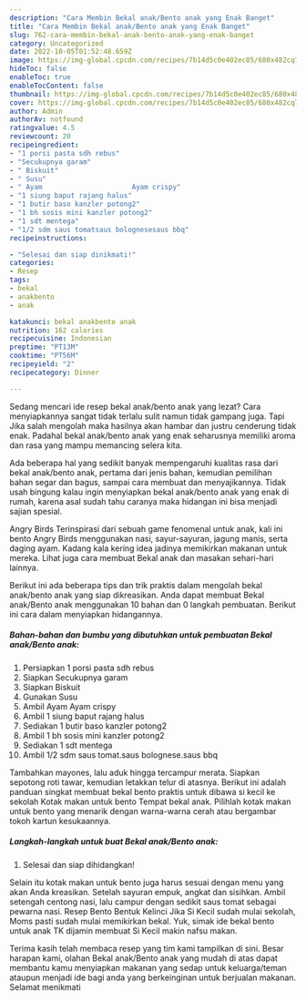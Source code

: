 ```yaml
---
description: "Cara Membin Bekal anak/Bento anak yang Enak Banget"
title: "Cara Membin Bekal anak/Bento anak yang Enak Banget"
slug: 762-cara-membin-bekal-anak-bento-anak-yang-enak-banget
category: Uncategorized
date: 2022-10-05T01:52:48.659Z
image: https://img-global.cpcdn.com/recipes/7b14d5c0e402ec85/680x482cq70/bekal-anakbento-anak-foto-resep-utama.jpg
hideToc: false
enableToc: true
enableTocContent: false
thumbnail: https://img-global.cpcdn.com/recipes/7b14d5c0e402ec85/680x482cq70/bekal-anakbento-anak-foto-resep-utama.jpg
cover: https://img-global.cpcdn.com/recipes/7b14d5c0e402ec85/680x482cq70/bekal-anakbento-anak-foto-resep-utama.jpg
author: Admin
authorAv: notfound
ratingvalue: 4.5
reviewcount: 20
recipeingredient:
- "1 porsi pasta sdh rebus"
- "Secukupnya garam"
- " Biskuit"
- " Susu"
- " Ayam                      Ayam crispy"
- "1 siung baput rajang halus"
- "1 butir baso kanzler potong2"
- "1 bh sosis mini kanzler potong2"
- "1 sdt mentega"
- "1/2 sdm saus tomatsaus bolognesesaus bbq"
recipeinstructions:

- "Selesai dan siap dinikmati!"
categories:
- Resep
tags:
- bekal
- anakbento
- anak

katakunci: bekal anakbento anak 
nutrition: 162 calories
recipecuisine: Indonesian
preptime: "PT13M"
cooktime: "PT56M"
recipeyield: "2"
recipecategory: Dinner

---
```



Sedang mencari ide resep bekal anak/bento anak yang lezat? Cara menyiapkannya sangat tidak terlalu sulit namun tidak gampang juga. Tapi Jika salah mengolah maka hasilnya akan hambar dan justru cenderung tidak enak. Padahal bekal anak/bento anak yang enak seharusnya memiliki aroma dan rasa yang mampu memancing selera kita.


Ada beberapa hal yang sedikit banyak mempengaruhi kualitas rasa dari bekal anak/bento anak, pertama dari jenis bahan, kemudian pemilihan bahan segar dan bagus, sampai cara membuat dan menyajikannya. Tidak usah bingung kalau ingin menyiapkan bekal anak/bento anak yang enak di rumah, karena asal sudah tahu caranya maka hidangan ini bisa menjadi sajian spesial.

Angry Birds Terinspirasi dari sebuah game fenomenal untuk anak, kali ini bento Angry Birds menggunakan nasi, sayur-sayuran, jagung manis, serta daging ayam. Kadang kala kering idea jadinya memikirkan makanan untuk mereka. Lihat juga cara membuat Bekal anak dan masakan sehari-hari lainnya.


Berikut ini ada beberapa tips dan trik praktis dalam mengolah bekal anak/bento anak yang siap dikreasikan. Anda dapat membuat Bekal anak/Bento anak menggunakan 10 bahan dan 0 langkah pembuatan. Berikut ini cara dalam menyiapkan hidangannya.

<!--inarticleads1-->

##### Bahan-bahan dan bumbu yang dibutuhkan untuk pembuatan Bekal anak/Bento anak:

1. Persiapkan 1 porsi pasta sdh rebus
1. Siapkan Secukupnya garam
1. Siapkan  Biskuit
1. Gunakan  Susu
1. Ambil  Ayam                      Ayam crispy
1. Ambil 1 siung baput rajang halus
1. Sediakan 1 butir baso kanzler potong2
1. Ambil 1 bh sosis mini kanzler potong2
1. Sediakan 1 sdt mentega
1. Ambil 1/2 sdm saus tomat.saus bolognese.saus bbq


Tambahkan mayones, lalu aduk hingga tercampur merata. Siapkan sepotong roti tawar, kemudian letakkan telur di atasnya. Berikut ini adalah panduan singkat membuat bekal bento praktis untuk dibawa si kecil ke sekolah Kotak makan untuk bento Tempat bekal anak. Pilihlah kotak makan untuk bento yang menarik dengan warna-warna cerah atau bergambar tokoh kartun kesukaannya. 

<!--inarticleads2-->

##### Langkah-langkah untuk buat Bekal anak/Bento anak:


1. Selesai dan siap dihidangkan!

Selain itu kotak makan untuk bento juga harus sesuai dengan menu yang akan Anda kreasikan. Setelah sayuran empuk, angkat dan sisihkan. Ambil setengah centong nasi, lalu campur dengan sedikit saus tomat sebagai pewarna nasi. Resep Bento Bentuk Kelinci Jika Si Kecil sudah mulai sekolah, Moms pasti sudah mulai memikirkan bekal. Yuk, simak ide bekal bento untuk anak TK dijamin membuat Si Kecil makin nafsu makan. 

Terima kasih telah membaca resep yang tim kami tampilkan di sini. Besar harapan kami, olahan Bekal anak/Bento anak yang mudah di atas dapat membantu kamu menyiapkan makanan yang sedap untuk keluarga/teman ataupun menjadi ide bagi anda yang berkeinginan untuk berjualan makanan. Selamat menikmati
